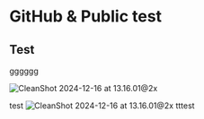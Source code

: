 # GitHub & Public test

## Test
gggggg

![CleanShot 2024-12-16 at 13.16.01@2x](https://hackmd.io/_uploads/S14jv4aV1l.png)


test
![CleanShot 2024-12-16 at 13.16.01@2x](https://hackmd.io/_uploads/SkBEOEaN1l.png)
tttest
